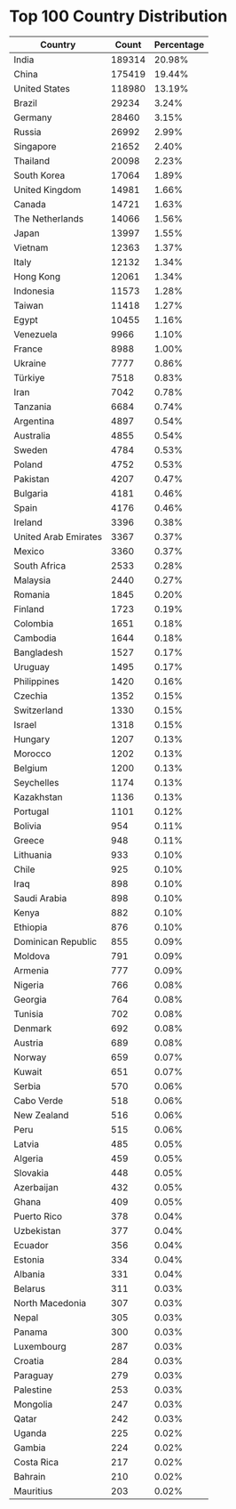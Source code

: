 # Top 100 Country Distribution
| Country | Count | Percentage |
|----|----|----|
| India | 189314 | 20.98% |
| China | 175419 | 19.44% |
| United States | 118980 | 13.19% |
| Brazil | 29234 | 3.24% |
| Germany | 28460 | 3.15% |
| Russia | 26992 | 2.99% |
| Singapore | 21652 | 2.40% |
| Thailand | 20098 | 2.23% |
| South Korea | 17064 | 1.89% |
| United Kingdom | 14981 | 1.66% |
| Canada | 14721 | 1.63% |
| The Netherlands | 14066 | 1.56% |
| Japan | 13997 | 1.55% |
| Vietnam | 12363 | 1.37% |
| Italy | 12132 | 1.34% |
| Hong Kong | 12061 | 1.34% |
| Indonesia | 11573 | 1.28% |
| Taiwan | 11418 | 1.27% |
| Egypt | 10455 | 1.16% |
| Venezuela | 9966 | 1.10% |
| France | 8988 | 1.00% |
| Ukraine | 7777 | 0.86% |
| Türkiye | 7518 | 0.83% |
| Iran | 7042 | 0.78% |
| Tanzania | 6684 | 0.74% |
| Argentina | 4897 | 0.54% |
| Australia | 4855 | 0.54% |
| Sweden | 4784 | 0.53% |
| Poland | 4752 | 0.53% |
| Pakistan | 4207 | 0.47% |
| Bulgaria | 4181 | 0.46% |
| Spain | 4176 | 0.46% |
| Ireland | 3396 | 0.38% |
| United Arab Emirates | 3367 | 0.37% |
| Mexico | 3360 | 0.37% |
| South Africa | 2533 | 0.28% |
| Malaysia | 2440 | 0.27% |
| Romania | 1845 | 0.20% |
| Finland | 1723 | 0.19% |
| Colombia | 1651 | 0.18% |
| Cambodia | 1644 | 0.18% |
| Bangladesh | 1527 | 0.17% |
| Uruguay | 1495 | 0.17% |
| Philippines | 1420 | 0.16% |
| Czechia | 1352 | 0.15% |
| Switzerland | 1330 | 0.15% |
| Israel | 1318 | 0.15% |
| Hungary | 1207 | 0.13% |
| Morocco | 1202 | 0.13% |
| Belgium | 1200 | 0.13% |
| Seychelles | 1174 | 0.13% |
| Kazakhstan | 1136 | 0.13% |
| Portugal | 1101 | 0.12% |
| Bolivia | 954 | 0.11% |
| Greece | 948 | 0.11% |
| Lithuania | 933 | 0.10% |
| Chile | 925 | 0.10% |
| Iraq | 898 | 0.10% |
| Saudi Arabia | 898 | 0.10% |
| Kenya | 882 | 0.10% |
| Ethiopia | 876 | 0.10% |
| Dominican Republic | 855 | 0.09% |
| Moldova | 791 | 0.09% |
| Armenia | 777 | 0.09% |
| Nigeria | 766 | 0.08% |
| Georgia | 764 | 0.08% |
| Tunisia | 702 | 0.08% |
| Denmark | 692 | 0.08% |
| Austria | 689 | 0.08% |
| Norway | 659 | 0.07% |
| Kuwait | 651 | 0.07% |
| Serbia | 570 | 0.06% |
| Cabo Verde | 518 | 0.06% |
| New Zealand | 516 | 0.06% |
| Peru | 515 | 0.06% |
| Latvia | 485 | 0.05% |
| Algeria | 459 | 0.05% |
| Slovakia | 448 | 0.05% |
| Azerbaijan | 432 | 0.05% |
| Ghana | 409 | 0.05% |
| Puerto Rico | 378 | 0.04% |
| Uzbekistan | 377 | 0.04% |
| Ecuador | 356 | 0.04% |
| Estonia | 334 | 0.04% |
| Albania | 331 | 0.04% |
| Belarus | 311 | 0.03% |
| North Macedonia | 307 | 0.03% |
| Nepal | 305 | 0.03% |
| Panama | 300 | 0.03% |
| Luxembourg | 287 | 0.03% |
| Croatia | 284 | 0.03% |
| Paraguay | 279 | 0.03% |
| Palestine | 253 | 0.03% |
| Mongolia | 247 | 0.03% |
| Qatar | 242 | 0.03% |
| Uganda | 225 | 0.02% |
| Gambia | 224 | 0.02% |
| Costa Rica | 217 | 0.02% |
| Bahrain | 210 | 0.02% |
| Mauritius | 203 | 0.02% |
